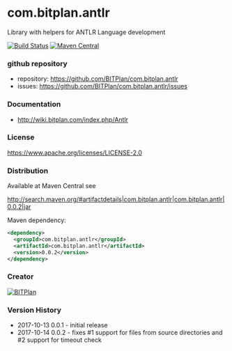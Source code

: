 # com.bitplan.antlr
Library with helpers for ANTLR Language development

[![Build Status](https://travis-ci.org/BITPlan/com.bitplan.antlr.svg?branch=master)](https://travis-ci.org/BITPlan/com.bitplan.antlr)
[![Maven Central](https://maven-badges.herokuapp.com/maven-central/com.bitplan.antlr/com.bitplan.antlr/badge.svg)](https://maven-badges.herokuapp.com/maven-central/com.bitplan.antlr/com.bitplan.antlr)

### github repository
* repository: https://github.com/BITPlan/com.bitplan.antlr
* issues: https://github.com/BITPlan/com.bitplan.antlr/issues

### Documentation
* http://wiki.bitplan.com/index.php/Antlr

### License
https://www.apache.org/licenses/LICENSE-2.0

### Distribution
Available at Maven Central see 

http://search.maven.org/#artifactdetails|com.bitplan.antlr|com.bitplan.antlr|0.0.2|jar

Maven dependency:

```xml
<dependency>
  <groupId>com.bitplan.antlr</groupId>
  <artifactId>com.bitplan.antlr</artifactId>
  <version>0.0.2</version>
</dependency>
```

### Creator 
[![BITPlan](http://wiki.bitplan.com/images/wiki/thumb/8/87/BITPlanLogo2012.svg/200px-BITPlanLogo2012.svg.png)](http://www.bitplan.com)

### Version History
* 2017-10-13 0.0.1 - initial release
* 2017-10-14 0.0.2 - fixes #1 support for files from source directories
                     and #2 support for timeout check


